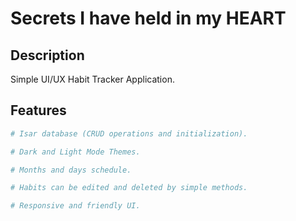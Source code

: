 # Secrets I have held in my HEART

## Description 
Simple UI/UX Habit Tracker Application.

## Features
```python
# Isar database (CRUD operations and initialization).

# Dark and Light Mode Themes.

# Months and days schedule.

# Habits can be edited and deleted by simple methods.

# Responsive and friendly UI.
```
